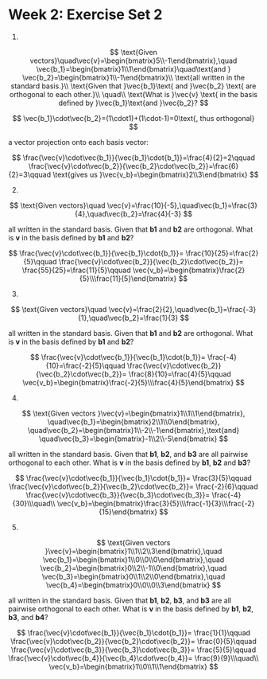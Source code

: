 # Week 2: Exercise Set 2

1.

$$
\text{Given vectors}\quad\vec{v}=\begin{bmatrix}5\\-1\end{bmatrix},\quad
\vec{b_1}=\begin{bmatrix}1\\1\end{bmatrix}\quad\text{and }
\vec{b_2}=\begin{bmatrix}1\\-1\end{bmatrix}\\
\text{all written in the standard basis.}\\
\text{Given that }\vec{b_1}\text{ and }\vec{b_2}
\text{ are orthogonal to each other.}\\
\quad\\
\text{What is }\vec{v}
\text{ in the basis defined by }\vec{b_1}\text{and }\vec{b_2}?
$$

$$
\vec{b_1}\cdot\vec{b_2}=(1\cdot1)+(1\cdot-1)=0\text{, thus orthogonal}
$$

a vector projection onto each basis vector:

$$
\frac{\vec{v}\cdot\vec{b_1}}{\vec{b_1}\cdot{b_1}}=\frac{4}{2}=2\qquad
\frac{\vec{v}\cdot\vec{b_2}}{\vec{b_2}\cdot\vec{b_2}}=\frac{6}{2}=3\qquad
\text{gives us }\vec{v_b}=\begin{bmatrix}2\\3\end{bmatrix}
$$

2.

$$
\text{Given vectors}\quad
\vec{v}=\frac{10}{-5},\quad\vec{b_1}=\frac{3}{4},\quad\vec{b_2}=\frac{4}{-3}
$$

all written in the standard basis.
Given that **b1** and **b2** are orthogonal.
What is **v** in the basis defined by **b1** and **b2**?

$$
\frac{\vec{v}\cdot\vec{b_1}}{\vec{b_1}\cdot{b_1}}=
\frac{10}{25}=\frac{2}{5}\qquad
\frac{\vec{v}\cdot\vec{b_2}}{\vec{b_2}\cdot\vec{b_2}}=
\frac{55}{25}=\frac{11}{5}\qquad
\vec{v_b}=\begin{bmatrix}\frac{2}{5}\\\frac{11}{5}\end{bmatrix}
$$

3.

$$
\text{Given vectors}\quad
\vec{v}=\frac{2}{2},\quad\vec{b_1}=\frac{-3}{1},\quad\vec{b_2}=\frac{1}{3}
$$

all written in the standard basis.
Given that **b1** and **b2** are orthogonal.
What is **v** in the basis defined by **b1** and **b2**?

$$
\frac{\vec{v}\cdot\vec{b_1}}{\vec{b_1}\cdot{b_1}}=
\frac{-4}{10}=\frac{-2}{5}\qquad
\frac{\vec{v}\cdot\vec{b_2}}{\vec{b_2}\cdot\vec{b_2}}=
\frac{8}{10}=\frac{4}{5}\qquad
\vec{v_b}=\begin{bmatrix}\frac{-2}{5}\\\frac{4}{5}\end{bmatrix}
$$

4.

$$
\text{Given vectors }\vec{v}=\begin{bmatrix}1\\1\\1\end{bmatrix},
\quad\vec{b_1}=\begin{bmatrix}2\\1\\0\end{bmatrix},
\quad\vec{b_2}=\begin{bmatrix}1\\-2\\-1\end{bmatrix},\text{and}
\quad\vec{b_3}=\begin{bmatrix}-1\\2\\-5\end{bmatrix}
$$

all written in the standard basis.
Given that **b1**, **b2**, and **b3** are all pairwise orthogonal to each other.
What is **v** in the basis defined by **b1**, **b2** and **b3**?

$$
\frac{\vec{v}\cdot\vec{b_1}}{\vec{b_1}\cdot{b_1}}=
\frac{3}{5}\qquad
\frac{\vec{v}\cdot\vec{b_2}}{\vec{b_2}\cdot\vec{b_2}}=
\frac{-2}{6}\qquad
\frac{\vec{v}\cdot\vec{b_3}}{\vec{b_3}\cdot\vec{b_3}}=
\frac{-4}{30}\\\quad\\
\vec{v_b}=\begin{bmatrix}\frac{3}{5}\\\frac{-1}{3}\\\frac{-2}{15}\end{bmatrix}
$$

5.

$$
\text{Given vectors }\vec{v}=\begin{bmatrix}1\\1\\2\\3\end{bmatrix},\quad
\vec{b_1}=\begin{bmatrix}1\\0\\0\\0\end{bmatrix},\quad
\vec{b_2}=\begin{bmatrix}0\\2\\-1\\0\end{bmatrix},\quad
\vec{b_3}=\begin{bmatrix}0\\1\\2\\0\end{bmatrix},\quad
\vec{b_4}=\begin{bmatrix}0\\0\\0\\3\end{bmatrix}
$$

all written in the standard basis.
Given that **b1**, **b2**, **b3**, and **b3** are all pairwise orthogonal to each other.
What is **v** in the basis defined by **b1**, **b2**, **b3**, and **b4**?

$$
\frac{\vec{v}\cdot\vec{b_1}}{\vec{b_1}\cdot{b_1}}=
\frac{1}{1}\qquad
\frac{\vec{v}\cdot\vec{b_2}}{\vec{b_2}\cdot\vec{b_2}}=
\frac{0}{5}\qquad
\frac{\vec{v}\cdot\vec{b_3}}{\vec{b_3}\cdot\vec{b_3}}=
\frac{5}{5}\qquad
\frac{\vec{v}\cdot\vec{b_4}}{\vec{b_4}\cdot\vec{b_4}}=
\frac{9}{9}\\\quad\\
\vec{v_b}=\begin{bmatrix}1\\0\\1\\1\end{bmatrix}
$$
